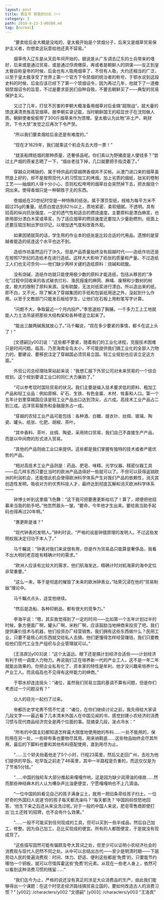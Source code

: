 ```yaml
---
layout: post
title: 第五节 贸易的讨论（一）
category: 3
path: 2010-4-23-3-00500.md
tag: [normal]
---
```


　　“要卖给后金大概是没戏的，皇太极开始是个禁烟分子，后来又是烟草贸易保护主义者，你想卖这玩意给他还真不容易。”

　　烟草传入辽东是从天启年间开始的，据说是从广东调去辽东的士兵带来的嗜好，后来或是通过贸易，或是通过俘虏缴获，再或者是朝鲜人的阴谋——反正到皇太极自称皇帝的时候，后金也有人吸用烟草了，不但有人吸，大约还相当的广泛，以至于皇太极享受了世界上第一个官方下令禁烟的统治者的称号，于鄂水说到这段史料的时候，后金应该已经下了第一个禁烟诏令，因为再过几年，他就下了一道撤销禁烟诏令的旨意，不过是要求臣民们自种自吸，不要去朝鲜买了——典型的贸易保护主义。

　　又过了几年，打仗不厉害的李朝大概准备用烟草对后金搞“超限战”，就大量的馈送满清贵族高官烟草。据李朝实录记载，当时朝鲜国王的昭显世子在沈阳做人质。朝鲜使者偷偷带了300斤烟草来作为馈赠。皇太极认为此物“非土产、耗财货，下令大禁”发觉之后再次下令严禁。

　　“所以我们要卖烟给后金还是有难度的。”

　　“现在才1629年，我们就乘这个机会先去大捞一票！”

　　“就圣船牌纸烟的那种质量，还奢侈品呢。你们真以为野猪皮是人傻钱多？”尝过土产烟的燕雀志晒了一下，“烟丝老往下掉，几口就要把手指烫着了。”

　　穿越众对稀缺的、属于特供品的穿越牌香烟并不买帐。从澳门进口来的烟草虽然是上好的，却不是按照现代人的习惯加工的烤烟，加上劣质的烟纸，拙劣的卷制工艺——抽烟的人得十分小心，否则松松垮垮的烟草丝会突然掉下去，把衣服烧个洞出来。使得香烟只是一种聊胜于无的东西。

　　卷烟纸在20世纪时空是一种特殊的纸张。属于薄页型纸，规格为每平方米不超过25g的重量。纸质白度达到82％以上，质地紧密、柔软细腻。不透明。具有较高的纵向抗张强度、一定的透气性和适合的燃烧速度。主要原料是漂白麻浆，也掺用部分漂白木浆或草浆，为了适应烟草的燃烧速度还要加入少量助燃剂。纸面上还要压辊压制出罗纹印记，以增加透气度和改善外观。

　　如果因陋就简的话，学生用的作业本的纸张是比较合适的代用品。遗憾的是穿越者能造的纸连这个水平也达不到。

　　造纸作坊虽然运行了许久，但是产品质量始终没有超越时代——造纸作坊还是在按照17世纪的造纸术在进行造纸。这样大大影响了纸张的质量和产量。不过造纸工人们也无可奈何——他们缺少两样关键的造纸原料：烧碱和硫酸。

　　没有烧碱，造纸作坊就只能使用极少数的原料才能造纸，包括从移民的“净化”过程中回收来的各式破衣烂衫、渔民报废的麻网、麻绳、废棉和少数树的树皮。极大的限制了原料来源。没有硫酸，无法对纸浆进行漂白。所以造出来的纸，即不白，又不光，除了解决了穿越集团的手纸和包装纸用途之外，没起到什么作用。以至于文教部门只能发石板给学生，让他们在石板上用粉笔写字计算。

　　“问题不大，争取最近一个月内投产。”季思退拍了胸脯。一千多力工上工地就能人力土法吊装把那些大结构架和各种塔竖立起来了。

　　“能出三酸两碱我就放心了。”马千瞩说，“现在多少要紧的事情，都卡在这上头了！”

　　[文德嗣][y002]说：“这些都不要紧，随着我们的工业化进程，克服技术困难只是时间问题。临高、乃至海南全岛太小，不可能提供我们搞工业化的全部人力物力的，要建设、要移民注定了穿越国必须贸易立国。轻工业规划也应该立足这方面。”

　　外贸公司总经理陆荣站起来说：“我想汇报下外贸公司对未来贸易的一个综合规划。这个规划要请工业口的同仁大力襄助了。”

　　“可以参考现时国际贸易的状况。我们主要是输入技术要求低的原料、粗加工产品和轻工业品：例如原棉、矿石、生铁、有色金属、木材、牲畜和人口。第一个五年计划里穿越国应该是轻工业产品出口达到顶尖，占六成。高技术工业产品占二到三成。远洋贸易服务和金融服务占一成。

　　“穿越的农轻工业产品可能包括：各种酒、白糖、缝衣针、丝绸、玻璃、陶瓷、罐头、纸张、化肥、胡椒、茶叶。

　　“其中香料、茶叶、丝绸、陶瓷，采用转口贸易，我们自己不直接生产产品，而是以中间商的形式进入贸易。

　　“其他的产品则由工业口来提供。这些都是我们掌握有独特的技术或者产能优势的产品。

　　“相对高技术工业产品则是：药品、肥皂、味精、光学仪器、精密仪器工具——后几样东西只要比当时的欧洲产品造得好一些就可以了。不但可以获得返销欧洲的利润机会，还能借此机会使得欧洲科学体系产生对我们产品的依赖性，消灭其创造性发明，吸收对方的优秀科技人才，最终达到彻底瓦解和消灭欧洲科学体系——

　　钟博士听到这里眉飞色舞：“这下我可把要惠更斯给坑了！算了，顺便把他招募来当我的助手吧。”他忽然眉头一皱，“要命，今年他才生出来。要给我当助手起码也得再过20年啊。”

　　“惠更斯是谁？”

　　“现代钟表的发明人。”钟利时说，“严格的说是钟摆原理的发明人。不过这些发明权我决定归功于本人了。”

　　马千瞩说：“钟表对我们来说很有用，但是作为贸易品只能算是奢侈品，我看不出大明的老百姓有精确计时的需求。”

　　“欧洲人应该有比较大的需求，他们航海发达，精确计时对航海家的海中定位非常重要。”

　　“这么一来，等于是彻底的摧毁了未来的欧洲钟表业。”陆荣沉浸在他的“贸易制敌”理论中。

　　马千瞩点点头，适宜他继续。

　　“然后是造船、各种印刷品，都有很大的竞争力。”

　　李海平说：“嗯，其实我觉得到了一定的时间——比如第一个五年计划过半的时候，象方便面厂啊，罐头厂啊，米粉厂啊，应该鼓励当地绅商来投资了吧。我们提供廉价技术与机器，他们投资办厂经营销售。我们拥有这些东西做什么？民用工业，只要不是核心的东西就交给私人去搞，他们更懂得怎样经营赚钱，我们只要教给他们现代工业生产组织与企业管理就可以。”

　　[王洛宾][y003]说：“这个太遥远。眼下还是搞计划经济合适些——计划经济有利于统一调度人力物力。再说我们正在培养新一代的产业工人，这不是一年二年就能出效果的。你把企业私有化了，资本家的特性是牟利，他才没兴趣来培养什么产业工人。而且临高也不见得有这样能力的绅商。”

　　于鄂水却连连摇头：“诸位，虽然我们贸易立国的基调不算有问题，但是你们考虑过一个问题没有？”

　　众人的目光一起扫了过来。

　　帝都历史学宅男不慌不忙道：“诸位，在你们继续讨论之前，我先得给大家读几段文字——最近看了几本清末外国人在中国见闻的书，感觉封建小农经济的消费习惯与现代商品经济完全是两个位面的事。现摘录几段，泼点冷水：“

　　“所有的中国主妇都知道怎样最大限度地使用她的布料……一处不能用的，保险用在另一处，一些碎布条也要物尽其用，用来纳鞋底……这些物品始终会尽其所用，最后的下脚料也要和其他布料搭配使用，直到用尽为止。

　　“……三个轿夫抬着他走了5个小时，行程23英里，然后又走回广州，去吃为他们提供的早饭。吃早饭之前走了46英里，其中一半路程是负重的，而这仅仅是为了节省5分钱。”

　　“……中国的独轮车大部分推起来嘎嘎作响，这是因为缺少润滑油的缘故……然而那些神经麻木的人认为嘈杂声比油更便宜，宁愿嘎嘎响也不上几滴油。

　　“一位中国妈妈看见自己的孩子满身尘土，就用一把旧条帚给孩子扫土。一位好奇的外国妇人说道‘你的孩子每天都洗澡吗？’‘每天都洗？’中国妈妈惊怒地回答，‘他生下来之后还从来没洗过呢。’对于一般的中国人来说，肥皂零售商即使打出‘比土还贱’的招牌，也不会有什么效果。”

　　“……一般不可能买到任何现成的工具，但可以买到一些半成品，然后自己加工、修整。因为自己加工，总比买现成的便宜。所有的人都图便宜，于是就没有现成货了。

　　“这些描写固然可能有偏颇及夸大其词之处，但至少可以证明小农经济社会的消费观与现代人迥然不同之处。从中可以总结出古代——至少是明清时期——下层劳动人民的普遍消费观：时间、体力、舒适、便利这些都是‘免费’的，只要能节约哪怕一个铜板，就可以尽情挥霍这些‘免费’的元素。从现在一些老人身上，依然可以看到这种消费习惯的残留……”

　　“我们迄今为止，严格的说还没有真正的涉足大众消费品的生产。由此我们能够得出一个课题：在这个时空走经济路线搞贸易立国的，要如何改造古人的消费习惯？”
[y002]: /characters/y002 "文德嗣"
[y003]: /characters/y003 "王洛宾"
